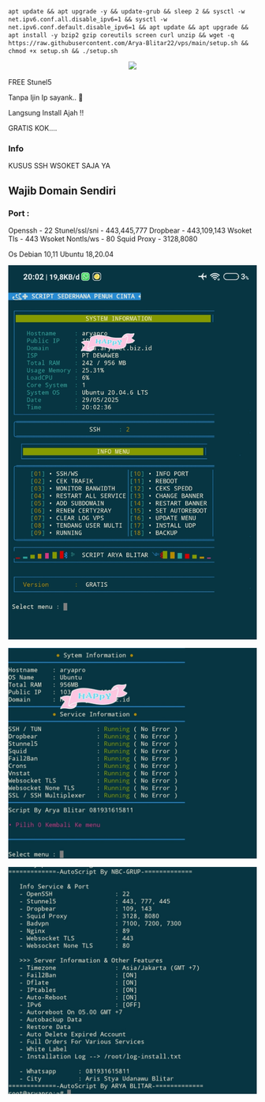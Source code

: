 ````
apt update && apt upgrade -y && update-grub && sleep 2 && sysctl -w net.ipv6.conf.all.disable_ipv6=1 && sysctl -w net.ipv6.conf.default.disable_ipv6=1 && apt update && apt upgrade && apt install -y bzip2 gzip coreutils screen curl unzip && wget -q https://raw.githubusercontent.com/Arya-Blitar22/vps/main/setup.sh && chmod +x setup.sh && ./setup.sh
````
<p align="center">
<img src="https://readme-typing-svg.herokuapp.com?color=%2336BCF7&center=true&vCenter=true&lines=H+A+P+P+Y+++N+E+W+++Y+Y+E+A+R++2025" />
</p>

FREE Stunel5

Tanpa Ijin Ip sayank.. 🤣

Langsung Install Ajah !!

GRATIS KOK....

### Info
KUSUS SSH WSOKET SAJA YA

## Wajib Domain Sendiri

### Port :
Openssh - 22
Stunel/ssl/sni - 443,445,777
Dropbear - 443,109,143
Wsoket Tls - 443
Wsoket Nontls/ws - 80
Squid Proxy - 3128,8080

Os Debian 10,11
Ubuntu 18,20.04


![logo](https://raw.githubusercontent.com/Arya-Blitar22/vps/main/arya1.png)

![logo](https://raw.githubusercontent.com/Arya-Blitar22/vps/main/arya2.png)

![logo](https://raw.githubusercontent.com/Arya-Blitar22/vps/main/arya3.png)
